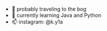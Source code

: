 - 👋 probably traveling to the bog
- 🌱 currently learning Java and Python
- 📫 instagram: @k.y1a

<!---
penamantek/penamantek is a ✨ special ✨ repository because its `README.md` (this file) appears on your GitHub profile.
You can click the Preview link to take a look at your changes.
--->
